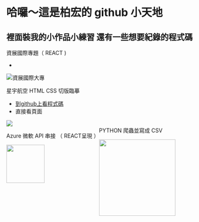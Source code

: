 # 哈囉～這是柏宏的 github 小天地

## 裡面裝我的小作品小練習 還有一些想要紀錄的程式碼

<p>資展國際專題（ REACT )</p>
<ul><li></li></ul>
<img src="https://www.cakeresume.com/cdn-cgi/image/fit=scale-down,format=auto,w=828/https://images.cakeresume.com/P5AW4/bh20511/bad8ffbf-1edb-49ee-9387-afeb9e1ed6ad.png" alt="資展國際大專"/>
<br/>

<span>星宇航空 HTML CSS 切版臨摹</span>
<ul>
    <li><a href="https://github.com/bh20511/STARLUX">到github上看程式碼</a></li>
    <li><a herf="https://bh20511.github.io/STARLUX/">直接看頁面</a></li>
</ul>
<img src="https://www.cakeresume.com/cdn-cgi/image/fit=scale-down,format=auto,w=828/https://images.cakeresume.com/P5AW4/bh20511/2f21c069-ac6e-429f-9039-5294ffb85d6a.jpeg"/>
<br/>

<div style="display: flex;"><div><p>Azure 微軟 API 串接 （ REACT呈現 ）</p>

<img width="100px" src="https://www.cakeresume.com/cdn-cgi/image/fit=scale-down,format=auto,w=828/https://images.cakeresume.com/P5AW4/bh20511/211178b6-058a-4c7a-919e-194b10a2cc50.png"/></div>

<div><span> PYTHON 爬蟲並寫成 CSV </span>

<img width="200px" src="https://www.cakeresume.com/cdn-cgi/image/fit=scale-down,format=auto,w=828/https://images.cakeresume.com/P5AW4/bh20511/be09f9cf-290d-40c2-bc33-4b5e51bf34f7.jpg"/></div></div>

